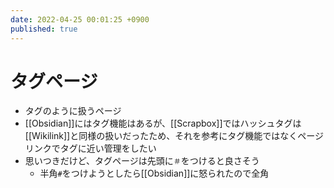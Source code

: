 ```yaml
---
date: 2022-04-25 00:01:25 +0900
published: true
---
```


# タグページ

- タグのように扱うページ
- [[Obsidian]]にはタグ機能はあるが、[[Scrapbox]]ではハッシュタグは[[Wikilink]]と同様の扱いだったため、それを参考にタグ機能ではなくページリンクでタグに近い管理をしたい
- 思いつきだけど、タグページは先頭に`＃`をつけると良さそう
  - 半角`#`をつけようとしたら[[Obsidian]]に怒られたので全角
